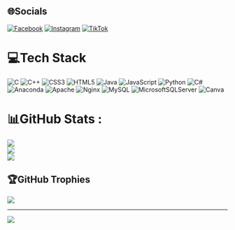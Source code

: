 
## 🌐Socials
[![Facebook](https://img.shields.io/badge/Facebook-%231877F2.svg?logo=Facebook&logoColor=white)](https://www.facebook.com/hieu.trinh.33046736/) [![Instagram](https://img.shields.io/badge/Instagram-%23E4405F.svg?logo=Instagram&logoColor=white)](https://www.instagram.com/trinh.viet.hieu/) [![TikTok](https://img.shields.io/badge/TikTok-%23000000.svg?logo=TikTok&logoColor=white)](https://www.tiktok.com/@hieu_anonymous_0112) 

# 💻Tech Stack
![C](https://img.shields.io/badge/c-%2300599C.svg?style=for-the-badge&logo=c&logoColor=white) ![C++](https://img.shields.io/badge/c++-%2300599C.svg?style=for-the-badge&logo=c%2B%2B&logoColor=white) ![CSS3](https://img.shields.io/badge/css3-%231572B6.svg?style=for-the-badge&logo=css3&logoColor=white) ![HTML5](https://img.shields.io/badge/html5-%23E34F26.svg?style=for-the-badge&logo=html5&logoColor=white) ![Java](https://img.shields.io/badge/java-%23ED8B00.svg?style=for-the-badge&logo=java&logoColor=white) ![JavaScript](https://img.shields.io/badge/javascript-%23323330.svg?style=for-the-badge&logo=javascript&logoColor=%23F7DF1E) ![Python](https://img.shields.io/badge/python-3670A0?style=for-the-badge&logo=python&logoColor=ffdd54) ![C#](https://img.shields.io/badge/c%23-%23239120.svg?style=for-the-badge&logo=c-sharp&logoColor=white) ![Anaconda](https://img.shields.io/badge/Anaconda-%2344A833.svg?style=for-the-badge&logo=anaconda&logoColor=white) ![Apache](https://img.shields.io/badge/apache-%23D42029.svg?style=for-the-badge&logo=apache&logoColor=white) ![Nginx](https://img.shields.io/badge/nginx-%23009639.svg?style=for-the-badge&logo=nginx&logoColor=white) ![MySQL](https://img.shields.io/badge/mysql-%2300f.svg?style=for-the-badge&logo=mysql&logoColor=white) ![MicrosoftSQLServer](https://img.shields.io/badge/Microsoft%20SQL%20Sever-CC2927?style=for-the-badge&logo=microsoft%20sql%20server&logoColor=white) ![Canva](https://img.shields.io/badge/Canva-%2300C4CC.svg?style=for-the-badge&logo=Canva&logoColor=white)
# 📊GitHub Stats :
![](https://github-readme-stats.vercel.app/api?username=Hieu0112&theme=radical&hide_border=false&include_all_commits=true&count_private=false)<br/>
![](https://github-readme-streak-stats.herokuapp.com/?user=Hieu0112&theme=radical&hide_border=false)<br/>
![](https://github-readme-stats.vercel.app/api/top-langs/?username=Hieu0112&theme=radical&hide_border=false&include_all_commits=true&count_private=false&layout=compact)

## 🏆GitHub Trophies
![](https://github-trophies.vercel.app/?username=Hieu0112&theme=radical&no-frame=false&no-bg=false&margin-w=4)

---
[![](https://visitcount.itsvg.in/api?id=Hieu0112&icon=0&color=0)](https://visitcount.itsvg.in)
